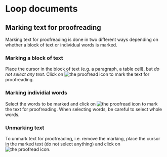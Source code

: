 # Loop documents

## Marking text for proofreading

Marking text for proofreading is done in two different ways depending
on whether a block of text or individual words is marked.

### Marking a block of text

Place the cursor in the block of text (e.g. a paragraph, a table
cell), but *do not select any text*. Click on ![the proofread
icon](../ckeditor/plugins/proofread/icons/proofread.png) to mark the
text for proofreading.

### Marking individial words

Select the words to be marked and click on ![the proofread
icon](../ckeditor/plugins/proofread/icons/proofread.png) to mark the
text for proofreading. When selecting words, be careful to select
whole words.

### Unmarking text

To unmark text for proofreading, i.e. remove the marking, place the
cursor in the marked text (do not select anything) and click on ![the
proofread icon](../ckeditor/plugins/proofread/icons/proofread.png).
